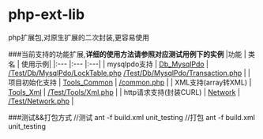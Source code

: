 php-ext-lib
===========

php扩展包,对原生扩展的二次封装,更容易使用


###当前支持的功能扩展,__详细的使用方法请参照对应测试用例下的实例__
|功能					| 类名			| 使用示例|
|:---					|:---			|:---|
| mysqlpdo支持			| [Db_MysqlPdo](https://github.com/alonestar/php-ext-lib/tree/master/Library/Db/MysqlPdo.php)	| [/Test/Db/MysqlPdo/LockTable.php](https://github.com/alonestar/php-ext-lib/tree/master/Test/Db/MysqlPdo/LockTable.php) [/Test/Db/MysqlPdo/Transaction.php](https://github.com/alonestar/php-ext-lib/tree/master/Test/Db/MysqlPdo/Transaction.php) |
| 项目初始化支持			| [Tools_Common](https://github.com/alonestar/php-ext-lib/tree/master/Library/Tools/Common.php)	| [/common.php](https://github.com/alonestar/php-ext-lib/tree/master/common.php) |
| XML支持(array转XML)	| [Tools_Xml](https://github.com/alonestar/php-ext-lib/tree/master/Library/Tools/Xml.php)		| [/Test/Tools/Xml.php](https://github.com/alonestar/php-ext-lib/tree/master/Test/Tools/Xml.php) |
| http请求支持(封装CURL)	| [Network](https://github.com/alonestar/php-ext-lib/tree/master/Library/Network.php)			| [/Test/Network.php](https://github.com/alonestar/php-ext-lib/tree/master/Test/Network.php) |

###测试&&打包方式
    //测试
    ant -f build.xml unit_testing
    //打包
    ant -f build.xml unit_testing